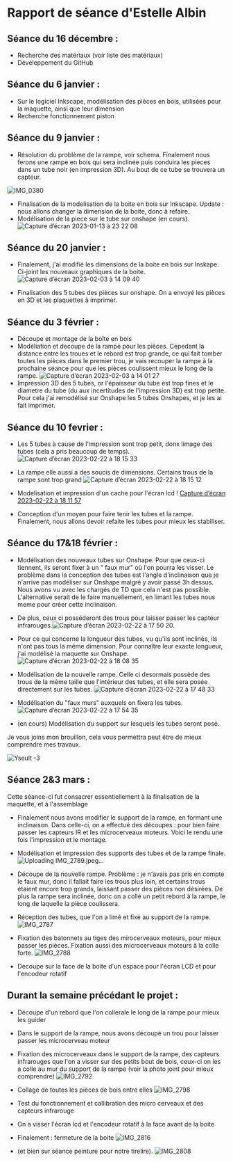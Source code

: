 Rapport de séance d'Estelle Albin
==
Séance du 16 décembre : 
--
* Recherche des matériaux (voir liste des matériaux) 
* Déveleppement du GitHub

Séance du 6 janvier : 
--
* Sur le logiciel Inkscape, modélisation des pièces en bois, utilisées pour la maquette, ainsi que leur dimension 
* Recherche fonctionnement piston 

Séance du 9 janvier :
--
* Résolution du problème de la rampe, voir schema. Finalement nous ferons une rampe en bois qui sera inclinée puis conduira les pieces dans un tube noir (en impression 3D). Au bout de ce tube se trouvera un capteur. 

![IMG_0380](https://user-images.githubusercontent.com/120583392/212429239-bf0e3eee-d318-492f-9f11-27bbcbda04cb.jpg)

* Finalisation de la modelisation de la boite en bois sur Inkscape. Update : nous allons changer la dimension de la boite, donc à refaire. 
* Modélisation de la piece sur le tube sur onshape (en cours). ![Capture d’écran 2023-01-13 à 23 22 08](https://user-images.githubusercontent.com/120583392/212430293-cef8c609-5273-43eb-91a7-5a26a07e05ac.png)

Séance du 20 janvier :
--
* Finalement, j'ai modifié les dimensions de la boite en bois sur Inskape. Ci-joint les nouveaux graphiques de la boite. 
![Capture d’écran 2023-02-03 à 14 09 40](https://user-images.githubusercontent.com/120583392/216611389-44f1f923-f509-4d10-9f3a-6f702e7d425d.png)

* Finalisation des 5 tubes des pièces sur onshape. On a envoyé les pièces en 3D et les plaquettes à imprimer. 

Séance du 3 février :
--
* Découpe et montage de la boîte en bois
* Modéliation et decoupe de la rampe pour les pièces. Cepedant la distance entre les troues et le rebord est trop grande, ce qui fait tomber toutes les pièces dans le premier trou, je vais recouper la rampe à la prochaine séance pour que les pièces coulissent mieux le long de la rampe.
![Capture d’écran 2023-02-03 à 14 01 27](https://user-images.githubusercontent.com/120583392/216609863-17f693c8-3f41-4bd6-af26-fb53bae4942e.png)
* Impression 3D des 5 tubes, or l'épaisseur du tube est trop fines et le diametre du tube (du aux incertitudes de l'impression 3D) est trop petite. Pour cela j'ai remodélisé sur Onshape les 5 tubes Onshapes, et je les ai fait imprimer. 

Séance du 10 fevrier : 
-- 
* Les 5 tubes à cause de l'impression sont trop petit, donx limage des tubes (cela a pris beaucoup de temps). ![Capture d’écran 2023-02-22 à 18 15 33](https://user-images.githubusercontent.com/120583392/220705177-6ce6ea1c-70c8-4467-8006-be3ec1bb19ce.png)


* La rampe elle aussi a des soucis de dimensions. Certains trous de la rampe sont trop grand ![Capture d’écran 2023-02-22 à 18 15 12](https://user-images.githubusercontent.com/120583392/220705064-cba35e31-bc71-4538-90cc-9633a6e962cc.png)


* Modelisation et impression d'un cache pour l'écran lcd !
[Capture d’écran 2023-02-22 à 18 11 57](https://user-images.githubusercontent.com/120583392/220704374-55191274-8c67-4ea3-a754-c7abdc90a8ed.png)


* Conception d'un moyen pour faire tenir les tubes et la rampe. Finalement, nous allons devoir 
 refaite les tubes pour mieux les stabiliser. 
 
 Séance du 17&18 février : 
 --
 * Modélisation des nouveaux tubes sur Onshape. Pour que ceux-ci tiennent, ils seront fixer à un " faux mur" où l'on pourra les visser. Le problème dans la conception des tubes est l'angle d'inclinaison que je n'arrive pas modéliser sur Onshape malgré y avoir passé 3h dessus. Nous avons vu avec les chargés de TD que cela n'est pas possible. L'alternative serait de le faire manuellement, en limant les tubes nous meme pour créer cette inclinaison.
 * De plus, ceux ci possèderont des trous pour laisser passer les capteur infrarouges.![Capture d’écran 2023-02-22 à 17 50 20](https://user-images.githubusercontent.com/120583392/220699258-78f1ffdb-159c-473d-bfd1-8c07c5bceb79.png). 
 * Pour ce qui concerne la longueur des tubes, vu qu'ils sont inclinés, ils n'ont pas tous la même dimension. Pour connaître leur exacte longueur, j'ai modélisé la maquette sur Onshape. ![Capture d’écran 2023-02-22 à 18 08 35](https://user-images.githubusercontent.com/120583392/220703643-3e8220c9-487c-4e22-9b0b-948ce7291b43.png)


 * Modélisation de la nouvelle rampe. Celle ci desormais possède des trous de la même taille que l'intérieur des tubes, et elle sera posée directement sur les tubes. ![Capture d’écran 2023-02-22 à 17 48 33](https://user-images.githubusercontent.com/120583392/220698302-0b6a0a4c-8d3b-4201-a011-135f9da3e9d4.png)

* Modélisation du "faux murs" auxquels on fixera les tubes. ![Capture d’écran 2023-02-22 à 17 54 35](https://user-images.githubusercontent.com/120583392/220699793-fe735697-774a-4d8e-afd6-ca2303e55ba3.png)
* (en cours) Modélisation du support sur lesquels les tubes seront posé. 

Je vous joins mon brouillon, cela vous permettra peut être de mieux comprendre mes travaux. 

![Yseult -3](https://user-images.githubusercontent.com/120583392/220703397-e5367e5d-5efd-4358-ae39-744975c4b4e2.jpg)

Séance 2&3 mars :
--
Cette séance-ci fut consacrer essentiellement à la finalisation de la maquette, et à l'assemblage

* Finalement nous avons modifier le support de la rampe, en formant une inclinaison. Dans celle-ci, on a effectué des découpes : pour bien faire passer les capteurs IR et les microcerveaux moteurs. Voici le rendu une fois l'impression et le montage.
* Modélisation et impression des supports des tubes et de la rampe finale. ![Uploading IMG_2789.jpeg…]()

* Découpe de la nouvelle rampe. Problème : je n'avais pas pris en compte le faux mur, donc il fallait faire les trous plus loin, et certains trous étaient encore trop grands, laissant passer des pièces non désirées. De plus la rampe sera inclinée, donc on a collé un petit rebord à la rampe, le long de laquelle la pièce coulissera. 
* Réception des tubes, que l'on a limé et fixé au support de la rampe. ![IMG_2787](https://user-images.githubusercontent.com/120583392/223559540-3986319c-f9d7-43eb-8915-1459b0a44fcc.jpeg)

* Fixation des batonnets au tiges des mirocerveaux moteurs, pour mieux passer les pièces. Fixation aussi des microcerveaux moteurs à la colle forte. ![IMG_2788](https://user-images.githubusercontent.com/120583392/223559465-35de0a4a-e18c-4898-9025-8025a095b579.jpeg)

* Decoupe sur la face de la boite d'un espace pour l'écran LCD et pour l'encodeur rotatif

Durant la semaine précédant le projet : 
--
* Découpe d'un rebord que l'on collerale le long de la rampe pour mieux les guider
* Dans le support de la rampe, nous avons découpé un trou pour laisser passer les microcerveau moteur
* Fixation des microcerveaux dans le support de la rampe, des capteurs infrarouges que l'on a visser sur des petits bout de bois, ceux-ci on les a colle au mur du support de la rampe (voir la photo joint pour mieux comprendre) 
![IMG_2792](https://user-images.githubusercontent.com/120583392/225603519-060624a3-cd97-431e-b931-6da5eaa72036.jpeg)

* Collage de toutes les pièces de bois entre elles
![IMG_2798](https://user-images.githubusercontent.com/120583392/225603743-46e31ade-2fb3-4b3c-9cce-90c83a592ceb.jpeg)

* Test du fonctionnement et callibration des micro cerveaux et des capteurs infrarouge
* On a visser l'écran lcd et l'encodeur rotatif à la face avant de la boite 
* Finalement : fermeture de la boite
![IMG_2816](https://user-images.githubusercontent.com/120583392/225603386-c1e9dff7-7639-46f8-9dc2-3b171b8dc2a4.jpeg)

* (et bien sur séance peinture pour notre tirelire). 
![IMG_2808](https://user-images.githubusercontent.com/120583392/225603333-b6d18641-ec6c-40fb-8736-3c712bf9d37c.jpeg)

